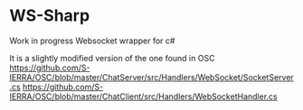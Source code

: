# WS-Sharp
Work in progress Websocket wrapper for c#

It is a slightly modified version of the one found in OSC 
https://github.com/S-IERRA/OSC/blob/master/ChatServer/src/Handlers/WebSocket/SocketServer.cs
https://github.com/S-IERRA/OSC/blob/master/ChatClient/src/Handlers/WebSocketHandler.cs
